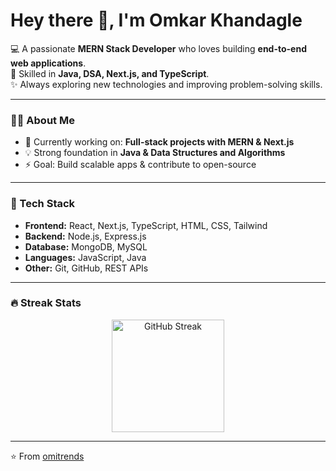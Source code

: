 # Hey there 👋, I'm Omkar Khandagle  

💻 A passionate **MERN Stack Developer** who loves building **end-to-end web applications**.  
🚀 Skilled in **Java, DSA, Next.js, and TypeScript**.  
✨ Always exploring new technologies and improving problem-solving skills.  

---

### 🧑‍💻 About Me
- 🌱 Currently working on: **Full-stack projects with MERN & Next.js**  
- 💡 Strong foundation in **Java & Data Structures and Algorithms**  
- ⚡ Goal: Build scalable apps & contribute to open-source  

---

### 🔧 Tech Stack
- **Frontend:** React, Next.js, TypeScript, HTML, CSS, Tailwind  
- **Backend:** Node.js, Express.js  
- **Database:** MongoDB, MySQL  
- **Languages:** JavaScript, Java  
- **Other:** Git, GitHub, REST APIs  

---

### 🔥 Streak Stats  
<p align="center">
  <img src="https://streak-stats.demolab.com?user=omitrends&theme=radical&border_radius=8" alt="GitHub Streak" height="180em" />
</p>


---

⭐️ From [omitrends](https://github.com/omitrends)
